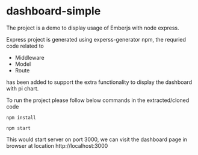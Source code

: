 # dashboard-simple

The project is a demo to display usage of Emberjs with node express.

Express project is generated using experss-generator npm, the requried code related to
- Middleware
- Model 
- Route 

has been added to support the extra functionality to display the dashboard with pi chart.

To run the project please follow below commands in the extracted/cloned code

```
npm install

npm start

```

This would start server on port 3000, we can visit the dashboard page in browser at location http://localhost:3000
